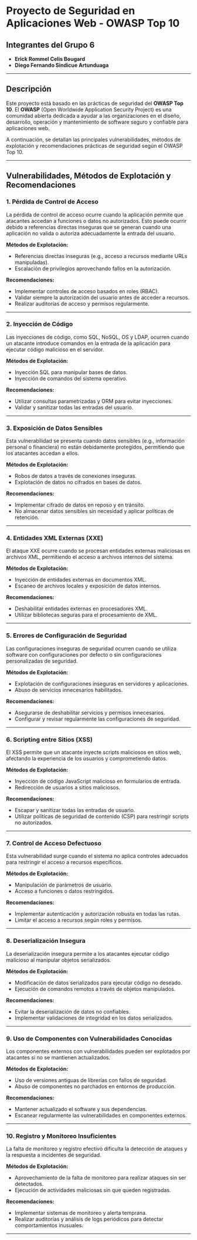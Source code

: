 # Proyecto de Seguridad en Aplicaciones Web - OWASP Top 10

## Integrantes del Grupo 6

- **Erick Rommel Celis Bougard**
- **Diego Fernando Sindicue Artunduaga**

---

## Descripción

Este proyecto está basado en las prácticas de seguridad del **OWASP Top 10**. El **OWASP** (Open Worldwide Application Security Project) es una comunidad abierta dedicada a ayudar a las organizaciones en el diseño, desarrollo, operación y mantenimiento de software seguro y confiable para aplicaciones web.

A continuación, se detallan las principales vulnerabilidades, métodos de explotación y recomendaciones prácticas de seguridad según el OWASP Top 10.

---

## Vulnerabilidades, Métodos de Explotación y Recomendaciones

### 1. Pérdida de Control de Acceso

La pérdida de control de acceso ocurre cuando la aplicación permite que atacantes accedan a funciones o datos no autorizados. Esto puede ocurrir debido a referencias directas inseguras que se generan cuando una aplicación no valida o autoriza adecuadamente la entrada del usuario.

**Métodos de Explotación:**
- Referencias directas inseguras (e.g., acceso a recursos mediante URLs manipuladas).
- Escalación de privilegios aprovechando fallos en la autorización.

**Recomendaciones:**
- Implementar controles de acceso basados en roles (RBAC).
- Validar siempre la autorización del usuario antes de acceder a recursos.
- Realizar auditorías de acceso y permisos regularmente.

---

### 2. Inyección de Código

Las inyecciones de código, como SQL, NoSQL, OS y LDAP, ocurren cuando un atacante introduce comandos en la entrada de la aplicación para ejecutar código malicioso en el servidor.

**Métodos de Explotación:**
- Inyección SQL para manipular bases de datos.
- Inyección de comandos del sistema operativo.

**Recomendaciones:**
- Utilizar consultas parametrizadas y ORM para evitar inyecciones.
- Validar y sanitizar todas las entradas del usuario.

---

### 3. Exposición de Datos Sensibles

Esta vulnerabilidad se presenta cuando datos sensibles (e.g., información personal o financiera) no están debidamente protegidos, permitiendo que los atacantes accedan a ellos.

**Métodos de Explotación:**
- Robos de datos a través de conexiones inseguras.
- Explotación de datos no cifrados en bases de datos.

**Recomendaciones:**
- Implementar cifrado de datos en reposo y en tránsito.
- No almacenar datos sensibles sin necesidad y aplicar políticas de retención.

---

### 4. Entidades XML Externas (XXE)

El ataque XXE ocurre cuando se procesan entidades externas maliciosas en archivos XML, permitiendo el acceso a archivos internos del sistema.

**Métodos de Explotación:**
- Inyección de entidades externas en documentos XML.
- Escaneo de archivos locales y exposición de datos internos.

**Recomendaciones:**
- Deshabilitar entidades externas en procesadores XML.
- Utilizar bibliotecas seguras para el procesamiento de XML.

---

### 5. Errores de Configuración de Seguridad

Las configuraciones inseguras de seguridad ocurren cuando se utiliza software con configuraciones por defecto o sin configuraciones personalizadas de seguridad.

**Métodos de Explotación:**
- Explotación de configuraciones inseguras en servidores y aplicaciones.
- Abuso de servicios innecesarios habilitados.

**Recomendaciones:**
- Asegurarse de deshabilitar servicios y permisos innecesarios.
- Configurar y revisar regularmente las configuraciones de seguridad.

---

### 6. Scripting entre Sitios (XSS)

El XSS permite que un atacante inyecte scripts maliciosos en sitios web, afectando la experiencia de los usuarios y comprometiendo datos.

**Métodos de Explotación:**
- Inyección de código JavaScript malicioso en formularios de entrada.
- Redirección de usuarios a sitios maliciosos.

**Recomendaciones:**
- Escapar y sanitizar todas las entradas de usuario.
- Utilizar políticas de seguridad de contenido (CSP) para restringir scripts no autorizados.

---

### 7. Control de Acceso Defectuoso

Esta vulnerabilidad surge cuando el sistema no aplica controles adecuados para restringir el acceso a recursos específicos.

**Métodos de Explotación:**
- Manipulación de parámetros de usuario.
- Acceso a funciones o datos restringidos.

**Recomendaciones:**
- Implementar autenticación y autorización robusta en todas las rutas.
- Limitar el acceso a recursos según roles y permisos.

---

### 8. Deserialización Insegura

La deserialización insegura permite a los atacantes ejecutar código malicioso al manipular objetos serializados.

**Métodos de Explotación:**
- Modificación de datos serializados para ejecutar código no deseado.
- Ejecución de comandos remotos a través de objetos manipulados.

**Recomendaciones:**
- Evitar la deserialización de datos no confiables.
- Implementar validaciones de integridad en los datos serializados.

---

### 9. Uso de Componentes con Vulnerabilidades Conocidas

Los componentes externos con vulnerabilidades pueden ser explotados por atacantes si no se mantienen actualizados.

**Métodos de Explotación:**
- Uso de versiones antiguas de librerías con fallos de seguridad.
- Abuso de componentes no parchados en entornos de producción.

**Recomendaciones:**
- Mantener actualizado el software y sus dependencias.
- Escanear regularmente las vulnerabilidades en componentes externos.

---

### 10. Registro y Monitoreo Insuficientes

La falta de monitoreo y registro efectivo dificulta la detección de ataques y la respuesta a incidentes de seguridad.

**Métodos de Explotación:**
- Aprovechamiento de la falta de monitoreo para realizar ataques sin ser detectados.
- Ejecución de actividades maliciosas sin que queden registradas.

**Recomendaciones:**
- Implementar sistemas de monitoreo y alerta temprana.
- Realizar auditorías y análisis de logs periódicos para detectar comportamientos inusuales.

---

